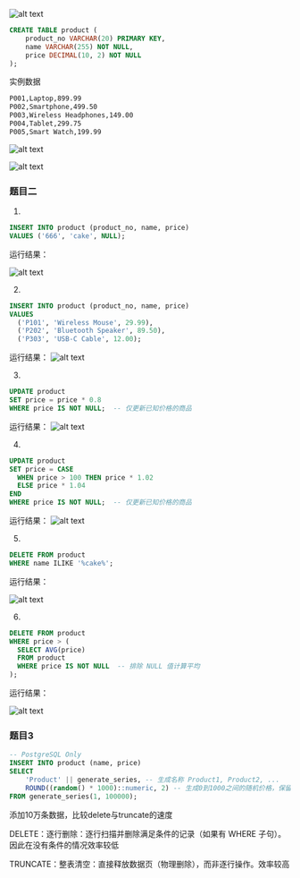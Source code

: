 ![alt text](image-5.png)

```sql
CREATE TABLE product (
    product_no VARCHAR(20) PRIMARY KEY,
    name VARCHAR(255) NOT NULL,
    price DECIMAL(10, 2) NOT NULL
);
```
实例数据
```txt
P001,Laptop,899.99
P002,Smartphone,499.50
P003,Wireless Headphones,149.00
P004,Tablet,299.75
P005,Smart Watch,199.99
```


![alt text](image-6.png)

![alt text](image-7.png)


### 题目二

1. 
```sql
INSERT INTO product (product_no, name, price)
VALUES ('666', 'cake', NULL);
```
运行结果：

![alt text](image-8.png)

2.

```sql
INSERT INTO product (product_no, name, price)
VALUES 
  ('P101', 'Wireless Mouse', 29.99),
  ('P202', 'Bluetooth Speaker', 89.50),
  ('P303', 'USB-C Cable', 12.00);
```
运行结果：
![alt text](image-9.png)

3. 
```sql
UPDATE product
SET price = price * 0.8
WHERE price IS NOT NULL;  -- 仅更新已知价格的商品
```

运行结果：
![alt text](image-10.png)

4. 

```sql
UPDATE product
SET price = CASE 
  WHEN price > 100 THEN price * 1.02
  ELSE price * 1.04
END
WHERE price IS NOT NULL;  -- 仅更新已知价格的商品
```
运行结果：
![alt text](image-11.png)


5.
```sql
DELETE FROM product
WHERE name ILIKE '%cake%';  
```

运行结果：

![alt text](image-12.png)

6. 
```sql
DELETE FROM product
WHERE price > (
  SELECT AVG(price) 
  FROM product
  WHERE price IS NOT NULL  -- 排除 NULL 值计算平均
);
```
运行结果：

![alt text](image-13.png)

### 题目3

```sql
-- PostgreSQL Only
INSERT INTO product (name, price)
SELECT
    'Product' || generate_series, -- 生成名称 Product1, Product2, ...
    ROUND((random() * 1000)::numeric, 2) -- 生成0到1000之间的随机价格，保留2位小数
FROM generate_series(1, 100000);
```

添加10万条数据，比较delete与truncate的速度

DELETE：逐行删除：逐行扫描并删除满足条件的记录（如果有 WHERE 子句）。因此在没有条件的情况效率较低


TRUNCATE：整表清空：直接释放数据页（物理删除），而非逐行操作。效率较高

